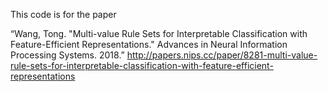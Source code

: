 
This code is for the paper

“Wang, Tong. "Multi-value Rule Sets for Interpretable Classification with Feature-Efficient Representations." Advances in Neural Information Processing Systems. 2018.” 
http://papers.nips.cc/paper/8281-multi-value-rule-sets-for-interpretable-classification-with-feature-efficient-representations
